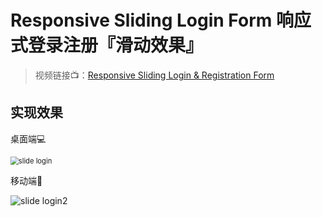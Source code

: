 # Responsive Sliding Login Form 响应式登录注册『滑动效果』

> 视频链接📺：[Responsive Sliding Login & Registration Form ](https://www.youtube.com/watch?v=R3V9IRghpEg) 



## 实现效果

桌面端💻

<img src="https://picgo-bed-1305701422.cos.ap-shanghai.myqcloud.com/picgo/20210605165149.gif" alt="slide login" style="zoom:80%;" />

移动端📱

<img src="https://picgo-bed-1305701422.cos.ap-shanghai.myqcloud.com/picgo/20210605165504.gif" alt="slide login2" style="zoom:100%;" />